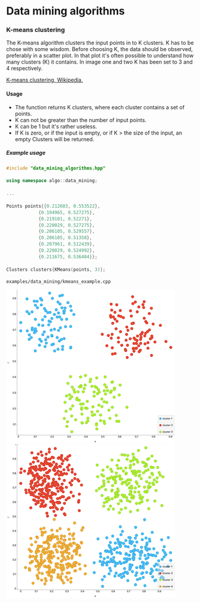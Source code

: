 Data mining algorithms
======================

### K-means clustering

The K-means algorithm clusters the input points in to K clusters. K has to be chose with some wisdom. 
Before choosing K, the data should be observed, preferably in a scatter plot. In that plot it's
often possible to understand how many clusters (K) it contains. In image one and two K has been set to 
3 and 4 respectively.

[K-means clustering, Wikipedia.](https://en.wikipedia.org/wiki/K-means_clustering)

#### Usage

* The function returns K clusters, where each cluster contains a set of points.
* K can not be greater than the number of input points.
* K can be 1 but it's rather useless.
* If K is zero, or if the input is empty, or if K > the size of the input, an empty Clusters will be returned.


##### Example usage
```C++
#include "data_mining_algorithms.hpp"

using namespace algo::data_mining;

...

Points points{{0.212603, 0.553522},
            {0.194965, 0.527275},
            {0.219101, 0.52271},
            {0.220029, 0.527275},
            {0.206105, 0.529557},
            {0.206105, 0.51358},
            {0.207961, 0.512439},
            {0.220029, 0.524992},
            {0.211675, 0.536404}};

Clusters clusters{KMeans(points, 3)};
```


`examples/data_mining/kmeans_example.cpp`

![Kmeans, k=4](images/kmeans2.png) ![Kmeans, k=4](images/kmeans1.png)